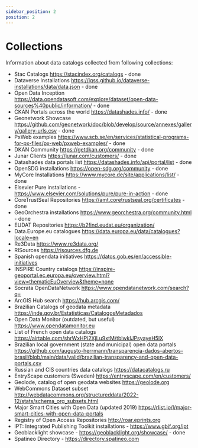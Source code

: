 ```yaml
---
sidebar_position: 2
position: 2
---
```

# Collections

Information about data catalogs collected from following collections:

* Stac Catalogs	https://stacindex.org/catalogs - done
* Dataverse Installations	https://iqss.github.io/dataverse-installations/data/data.json - done
* Open Data Inception	https://data.opendatasoft.com/explore/dataset/open-data-sources%40public/information/ - done
* CKAN Portals across the world	https://datashades.info/ - done
* Geonetwork Showcase	https://github.com/geonetwork/doc/blob/develop/source/annexes/gallery/gallery-urls.csv - done
* PxWeb examples	https://www.scb.se/en/services/statistical-programs-for-px-files/px-web/pxweb-examples/ - done
* DKAN Community	https://getdkan.org/community - done
* Junar Clients	https://junar.com/customers/ - done
* Datashades data portals list	https://datashades.info/api/portal/list - done
* OpenSDG installations	https://open-sdg.org/community - done
* MyCore Installations	https://www.mycore.de/site/applications/list/ - done
* Elsevier Pure installations - https://www.elsevier.com/solutions/pure/pure-in-action - done
* CoreTrustSeal Repositories https://amt.coretrustseal.org/certificates - done
* GeoOrchestra installations https://www.georchestra.org/community.html - done
* EUDAT Repositories	https://b2find.eudat.eu/organization/
* Data.Europe.eu catalogues	https://data.europa.eu/data/catalogues?locale=en
* Re3Data	https://www.re3data.org/
* RISources	https://risources.dfg.de
* Spanish opendata initiatives https://datos.gob.es/en/accessible-initiatives
* INSPIRE Country catalogs	https://inspire-geoportal.ec.europa.eu/overview.html?view=thematicEuOverview&theme=none
* Socrata OpenDataNetwork	https://www.opendatanetwork.com/search?q=
* ArcGIS Hub search	https://hub.arcgis.com/
* Brazilian Catalogs of geodata metadata https://inde.gov.br/Estatisticas/CatalogosMetadados
* Open Data Monitor (outdated, but useful) https://www.opendatamonitor.eu
* List of French open data catalogs https://airtable.com/shrWxHPi2XjLu9xtM/tblwklJPsyayeH5lX
* Brazilian local government (state and municipal) open data portals https://github.com/augusto-herrmann/transparencia-dados-abertos-brasil/blob/main/data/valid/brazilian-transparency-and-open-data-portals.csv
* Russian and CIS countries data catalogs https://datacatalogs.ru
* EntryScape customers (Sweden) https://entryscape.com/en/customers/
* Geolode, catalog of open geodata websites https://geolode.org
* WebCommons Dataset subset http://webdatacommons.org/structureddata/2022-12/stats/schema_org_subsets.html
* Major Smart Cities with Open Data (updated 2019) https://rlist.io/l/major-smart-cities-with-open-data-portals
* Registry of Open Access Repositories http://roar.eprints.org
* IPT: Integrated Publishing Toolkit installations - https://www.gbif.org/ipt
* Geoblacklight showcase - https://geoblacklight.org/showcase/ - done
* Spatineo Directory - https://directory.spatineo.com

